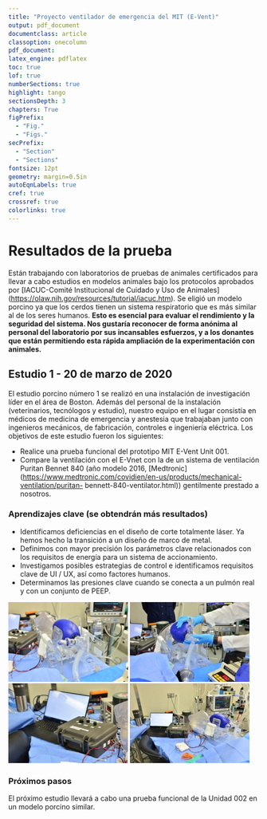 ```yaml
---
title: "Proyecto ventilador de emergencia del MIT (E-Vent)"
output: pdf_document
documentclass: article
classoption: onecolumn
pdf_document:
latex_engine: pdflatex
toc: true
lof: true
numberSections: true
highlight: tango
sectionsDepth: 3
chapters: True
figPrefix:
  - "Fig."
  - "Figs."
secPrefix:
  - "Section"
  - "Sections"
fontsize: 12pt
geometry: margin=0.5in
autoEqnLabels: true
cref: true
crossref: true
colorlinks: true
---
```


# Resultados de la prueba

Están trabajando con laboratorios de pruebas de animales certificados para llevar a cabo estudios en modelos animales bajo los protocolos aprobados por [IACUC-Comité Institucional de Cuidado y Uso de Animales] (https://olaw.nih.gov/resources/tutorial/iacuc.htm). Se eligió un modelo porcino ya que los cerdos tienen un sistema respiratorio que es más similar al de los seres humanos. **Esto es esencial para evaluar el rendimiento y la seguridad del sistema. Nos gustaría reconocer de forma anónima al personal del laboratorio por sus incansables esfuerzos, y a los donantes que están permitiendo esta rápida ampliación de la experimentación con animales.**

## Estudio 1 - 20 de marzo de 2020
El estudio porcino número 1 se realizó en una instalación de investigación líder en el área de Boston. Además del personal de la instalación (veterinarios, tecnólogos y estudio), nuestro equipo en el lugar consistía en médicos de medicina de emergencia y anestesia que trabajaban junto con ingenieros mecánicos, de fabricación, controles e ingeniería eléctrica. Los objetivos de este estudio fueron los siguientes:

- Realice una prueba funcional del prototipo MIT E-Vent Unit 001.
- Compare la ventilación con el E-Vnet con la de un sistema de ventilación Puritan Bennet 840 (año modelo 2016, [Medtronic](https://www.medtronic.com/covidien/en-us/products/mechanical-ventilation/puritan- bennett-840-ventilator.html)) gentilmente prestado a nosotros.

### Aprendizajes clave (se obtendrán más resultados)

- Identificamos deficiencias en el diseño de corte totalmente láser. Ya hemos hecho la transición a un diseño de marco de metal.
- Definimos con mayor precisión los parámetros clave relacionados con los requisitos de energía para un sistema de accionamiento.
- Investigamos posibles estrategias de control e identificamos requisitos clave de UI / UX, así como factores humanos.
- Determinamos las presiones clave cuando se conecta a un pulmón real y con un conjunto de PEEP.

![](../../img/testing-result-20032020-01.jpg)
![](../../img/testing-result-20032020-02.jpg)
![](../../img/testing-result-20032020-03.jpg)
![](../../img/testing-result-20032020-04.jpg)

### Próximos pasos

El próximo estudio llevará a cabo una prueba funcional de la Unidad 002 en un modelo porcino similar.